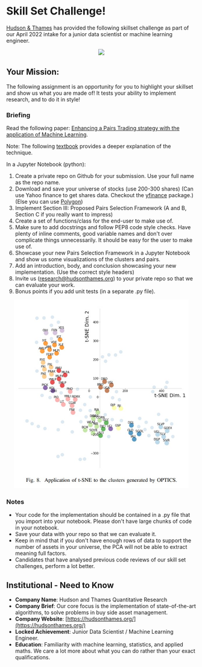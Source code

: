 # Skill Set Challenge!
[Hudson & Thames](https://hudsonthames.org/) has provided the following skillset challenge as part of our April 2022 intake for a junior data scientist or machine learning engineer.

<div align="center">
  <img src="https://hudsonthames.org/wp-content/uploads/2021/01/logo-black-horisontal.png" height="150"><br>
</div>

## Your Mission:
The following assignment is an opportunity for you to highlight your skillset and show us what you are made of! It tests your ability to implement research, and to do it in style!

### Briefing

Read the following paper: [Enhancing a Pairs Trading strategy with the application of Machine Learning](http://premio-vidigal.inesc.pt/pdf/SimaoSarmentoMSc-resumo.pdf). 

Note: The following [textbook](https://www.springer.com/gp/book/9783030472504) provides a deeper explanation of the technique.

In a Jupyter Notebook (python):

1. Create a private repo on Github for your submission. Use your full name as the repo name. 
2. Download and save your universe of stocks (use 200-300 shares) (Can use Yahoo finance to get shares data. Checkout the [yfinance](https://github.com/ranaroussi/yfinance) package.)(Else you can use [Polygon](https://polygon.io/))
3. Implement Section III: Proposed Pairs Selection Framework (A and B, Section C if you really want to impress)
4. Create a set of functions/class for the end-user to make use of.
5. Make sure to add docstrings and follow PEP8 code style checks. Have plenty of inline comments, good variable names and don't over complicate things unnecessarily. It should be easy for the user to make use of.
6. Showcase your new Pairs Selection Framework in a Jupyter Notebook and show us some visualizations of the clusters and pairs.
7. Add an introduction, body, and conclusion showcasing your new implementation. (Use the correct style headers)
8. Invite us (research@hudsonthames.org) to your private repo so that we can evaluate your work.
9. Bonus points if you add unit tests (in a separate .py file).

<div align="center">
  <img src="https://raw.githubusercontent.com/hudson-and-thames/interview_april/master/images/clusters.jpg" height="500"><br>
</div>  

### Notes
* Your code for the implementation should be contained in a .py file that you import into your notebook. Please don't have large chunks of code in your notebook.
* Save your data with your repo so that we can evaluate it.
* Keep in mind that if you don't have enough rows of data to support the number of assets in your universe, the PCA will not be able to extract meaning full factors.
* Candidates that have analysed previous code reviews of our skill set challenges, perform a lot better.

## Institutional - Need to Know
* **Company Name**: Hudson and Thames Quantitative Research
* **Company Brief**: Our core focus is the implementation of state-of-the-art algorithms, to solve problems in buy side asset management.
* **Company Website**: [https://hudsonthames.org/](https://hudsonthames.org/)
* **Locked Achievement**: Junior Data Scientist / Machine Learning Engineer.
* **Education**: Familiarity with machine learning, statistics, and applied maths. We care a lot more about what you can do rather than your exact qualifications.

